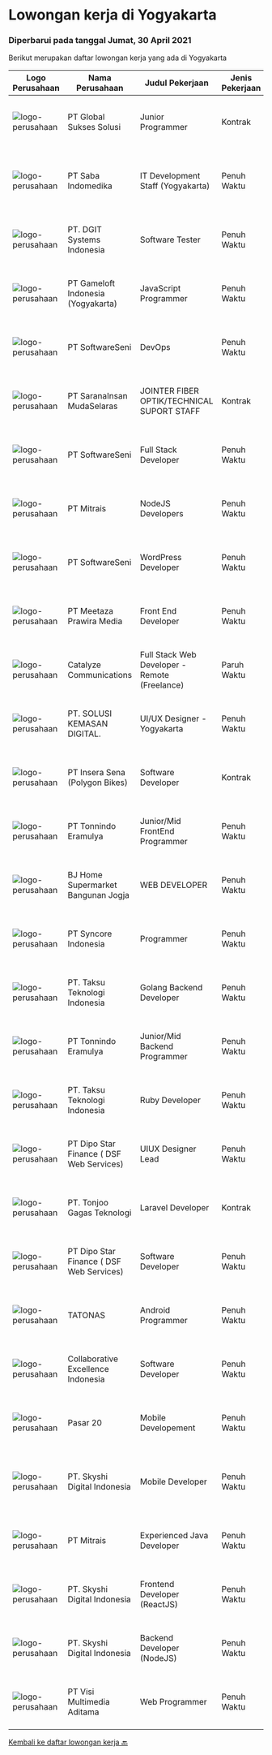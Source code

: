 
  # Lowongan kerja di Yogyakarta

  ### Diperbarui pada tanggal Jumat, 30 April 2021

  Berikut merupakan daftar lowongan kerja yang ada di Yogyakarta

  |Logo Perusahaan | Nama Perusahaan | Judul Pekerjaan | Jenis Pekerjaan | Gaji Pekerjaan | Lokasi | Deskripsi | Tanggal diunggah | Pranala |
  | -------------- | --------------- | --------------- | --------- | --------- | -------------- | ------- | ----------- | ----------- |
  |![logo-perusahaan](https://image-service-cdn.seek.com.au/7fd42a4744ee3e93afef285afc14777b830f575b/ee4dce1061f3f616224767ad58cb2fc751b8d2dc)|PT Global Sukses Solusi|Junior Programmer|Kontrak|Rp. 2.500.000-Rp. 3.500.000|Yogyakarta|Job Summary Our junior programmer will develop and maintain custom modifications to ERP's core system. Develop and maintain data integration and...|Kamis, 29 April 2021|https://www.jobstreet.co.id/id/job/junior-programmer-3520064?token=0~f8e5eed6-a2e4-4506-9321-de920d100c44&sectionRank=1&jobId=jobstreet-id-job-3520064|
|![logo-perusahaan](https://image-service-cdn.seek.com.au/fdb6bfb9de62085c7b1391ca93b5c71652e9bf19/ee4dce1061f3f616224767ad58cb2fc751b8d2dc)|PT Saba Indomedika|IT Development Staff (Yogyakarta)|Penuh Waktu|---|Yogyakarta|Deskripsi Pekerjaan Membuat program untuk kebutuhan perusahaan khususnya aplikasi Finance Memformulasikan spesifikasi program dan basic prototypes...|Kamis, 29 April 2021|https://www.jobstreet.co.id/id/job/it-development-staff-yogyakarta-3519800?token=0~f8e5eed6-a2e4-4506-9321-de920d100c44&sectionRank=2&jobId=jobstreet-id-job-3519800|
|![logo-perusahaan](https://image-service-cdn.seek.com.au/e93bc75036be941b9c3ff3a55670cb236457b0c4/ee4dce1061f3f616224767ad58cb2fc751b8d2dc)|PT. DGIT Systems Indonesia|Software Tester|Penuh Waktu|Rp. 6.000.000-Rp. 7.000.000|Yogyakarta|We believe work should be a fun development journey but the challenging one! Our great teams will support you to achieve that and delivering great...|Rabu, 28 April 2021|https://www.jobstreet.co.id/id/job/software-tester-3519365?token=0~f8e5eed6-a2e4-4506-9321-de920d100c44&sectionRank=3&jobId=jobstreet-id-job-3519365|
|![logo-perusahaan](https://image-service-cdn.seek.com.au/8f328a1bb03421cf2ffd86eeb82d762e23d76901/ee4dce1061f3f616224767ad58cb2fc751b8d2dc)|PT Gameloft Indonesia (Yogyakarta)|JavaScript Programmer|Penuh Waktu|---|Sleman|Under the supervision of APAC Lead and Programmer Division Lead, the JavaScript Programmer is expected to do research, propose solutions, implement...|Kamis, 29 April 2021|https://www.jobstreet.co.id/id/job/javascript-programmer-3520350?token=0~f8e5eed6-a2e4-4506-9321-de920d100c44&sectionRank=4&jobId=jobstreet-id-job-3520350|
|![logo-perusahaan](https://image-service-cdn.seek.com.au/c05a3e3e627c08dd9cbb310c1a48f4a5a42787b6/ee4dce1061f3f616224767ad58cb2fc751b8d2dc)|PT SoftwareSeni|DevOps|Penuh Waktu|---|Yogyakarta|SoftwareSeni is a Software Development Company based in Yogyakarta &amp; Australia. We love solving tough problems – from user experience to design...|Rabu, 28 April 2021|https://www.jobstreet.co.id/id/job/devops-3510923?token=0~f8e5eed6-a2e4-4506-9321-de920d100c44&sectionRank=5&jobId=jobstreet-id-job-3510923|
|![logo-perusahaan](https://image-service-cdn.seek.com.au/caf5978cda291b76ef644242beef02f6b3347409/ee4dce1061f3f616224767ad58cb2fc751b8d2dc)|PT SaranaInsan MudaSelaras|JOINTER FIBER OPTIK/TECHNICAL SUPORT STAFF|Kontrak|Rp. 2.100.000-Rp. 3.500.000|Yogyakarta|Persayaratan: Minimal SMK Jurusan TKJ Pengalaman minimal 1 tahun di Konstruksi Jaringan Fiber Optik sebagai Jointer / Helper Jointer Memahami...|Rabu, 28 April 2021|https://www.jobstreet.co.id/id/job/jointer-fiber-optik-technical-suport-staff-3505612?token=0~f8e5eed6-a2e4-4506-9321-de920d100c44&sectionRank=6&jobId=jobstreet-id-job-3505612|
|![logo-perusahaan](https://image-service-cdn.seek.com.au/c05a3e3e627c08dd9cbb310c1a48f4a5a42787b6/ee4dce1061f3f616224767ad58cb2fc751b8d2dc)|PT SoftwareSeni|Full Stack Developer|Penuh Waktu|---|Yogyakarta|SoftwareSeni is a Software Development Company based in Yogyakarta &amp; Australia. We love solving tough problems – from user experience to design...|Rabu, 28 April 2021|https://www.jobstreet.co.id/id/job/full-stack-developer-3510342?token=0~f8e5eed6-a2e4-4506-9321-de920d100c44&sectionRank=7&jobId=jobstreet-id-job-3510342|
|![logo-perusahaan](https://image-service-cdn.seek.com.au/873c75fc9ed6df00967320d343e4e2a794129d8b/ee4dce1061f3f616224767ad58cb2fc751b8d2dc)|PT Mitrais|NodeJS Developers|Penuh Waktu|---|Yogyakarta|Build your Career with Mitrais! We're urgently looking for experienced NodeJS Developers to be part of our team for an immediate start.Our client is a...|Selasa, 27 April 2021|https://www.jobstreet.co.id/id/job/nodejs-developers-3504003?token=0~f8e5eed6-a2e4-4506-9321-de920d100c44&sectionRank=8&jobId=jobstreet-id-job-3504003|
|![logo-perusahaan](https://image-service-cdn.seek.com.au/c05a3e3e627c08dd9cbb310c1a48f4a5a42787b6/ee4dce1061f3f616224767ad58cb2fc751b8d2dc)|PT SoftwareSeni|WordPress Developer|Penuh Waktu|---|Yogyakarta|SoftwareSeni is a Software Development Company based in Yogyakarta &amp; Australia. We love solving tough problems – from user experience to design...|Rabu, 28 April 2021|https://www.jobstreet.co.id/id/job/wordpress-developer-3510911?token=0~f8e5eed6-a2e4-4506-9321-de920d100c44&sectionRank=9&jobId=jobstreet-id-job-3510911|
|![logo-perusahaan](https://image-service-cdn.seek.com.au/a742f754cbf6893b9dfc908bb509c3dc860bfed2/ee4dce1061f3f616224767ad58cb2fc751b8d2dc)|PT Meetaza Prawira Media|Front End Developer|Penuh Waktu|---|Sleman|-	Develop new or optimize existing feature of our Web Application-	Build a functioning and smooth front-end web application that interacts with...|Selasa, 27 April 2021|https://www.jobstreet.co.id/id/job/front-end-developer-3503790?token=0~f8e5eed6-a2e4-4506-9321-de920d100c44&sectionRank=10&jobId=jobstreet-id-job-3503790|
|![logo-perusahaan](https://image-service-cdn.seek.com.au/03a304b22478b75485b9e4c2a6a4429e414e5def/ee4dce1061f3f616224767ad58cb2fc751b8d2dc)|Catalyze Communications|Full Stack Web Developer - Remote (Freelance)|Paruh Waktu|---|Yogyakarta|As part of our ongoing expansion, we seek a reliable, detailed, and experienced freelance Fullstack Web Developer to develop website projects using...|Rabu, 28 April 2021|https://www.jobstreet.co.id/id/job/full-stack-web-developer-remote-freelance-3519485?token=0~f8e5eed6-a2e4-4506-9321-de920d100c44&sectionRank=11&jobId=jobstreet-id-job-3519485|
|![logo-perusahaan](https://image-service-cdn.seek.com.au/a7f7456e3ece68c66ad53650d9f45fbcca42c047/ee4dce1061f3f616224767ad58cb2fc751b8d2dc)|PT. SOLUSI KEMASAN DIGITAL.|UI/UX Designer - Yogyakarta|Penuh Waktu|---|Yogyakarta|Understand basic design process: research, ideation, and user journey Collaborate with Product Owners to understand product vision and solve...|Rabu, 28 April 2021|https://www.jobstreet.co.id/id/job/ui-ux-designer-yogyakarta-3511134?token=0~f8e5eed6-a2e4-4506-9321-de920d100c44&sectionRank=12&jobId=jobstreet-id-job-3511134|
|![logo-perusahaan](https://image-service-cdn.seek.com.au/e134f877e8411c1d4575b203b6c853ac6c11f887/ee4dce1061f3f616224767ad58cb2fc751b8d2dc)|PT Insera Sena (Polygon Bikes)|Software Developer|Kontrak|---|Yogyakarta|We always focused on end-to-end experience of our customer and as a Software Developer you will get a chance to help and bring joy to millions of...|Selasa, 27 April 2021|https://www.jobstreet.co.id/id/job/software-developer-3517582?token=0~f8e5eed6-a2e4-4506-9321-de920d100c44&sectionRank=13&jobId=jobstreet-id-job-3517582|
|![logo-perusahaan](https://image-service-cdn.seek.com.au/2711b8a954c0288062a89d258704549fda8e7663/ee4dce1061f3f616224767ad58cb2fc751b8d2dc)|PT Tonnindo Eramulya|Junior/Mid FrontEnd Programmer|Penuh Waktu|Rp. 4.000.000-Rp. 6.000.000|Yogyakarta|Minimal 1 year experience in HTML &amp; CSS &amp; Javascript  Minimal 1 year experience in REST API JSON Experience in ReactJS/VueJS/Bootstrap...|Senin, 26 April 2021|https://www.jobstreet.co.id/id/job/junior-mid-frontend-programmer-3517128?token=0~f8e5eed6-a2e4-4506-9321-de920d100c44&sectionRank=14&jobId=jobstreet-id-job-3517128|
|![logo-perusahaan](https://image-service-cdn.seek.com.au/0a953a1eccdfc7af3671fe2de6ed511d0c99b98f/ee4dce1061f3f616224767ad58cb2fc751b8d2dc)|BJ Home Supermarket Bangunan Jogja|WEB DEVELOPER|Penuh Waktu|---|Bantul|Anda menyukai bidang teknologi? Jago dibidang Web Developer ? Memiliki Pengalaman dalam merancang dan membangun web ? Jadilah Web Developer di...|Selasa, 27 April 2021|https://www.jobstreet.co.id/id/job/web-developer-3504795?token=0~f8e5eed6-a2e4-4506-9321-de920d100c44&sectionRank=15&jobId=jobstreet-id-job-3504795|
|![logo-perusahaan](https://image-service-cdn.seek.com.au/f66e19308d244eca3cf6778cd9ef51c4c4c6d355/ee4dce1061f3f616224767ad58cb2fc751b8d2dc)|PT Syncore Indonesia|Programmer|Penuh Waktu|---|Yogyakarta|Kualifikasi: Pengalaman minimal 2 tahun dibidang Programming Lulusan Sistem Informasi, Teknik Informatika, atau yang linier. Memahami Script PHP,...|Minggu, 25 April 2021|https://www.jobstreet.co.id/id/job/programmer-3508815?token=0~f8e5eed6-a2e4-4506-9321-de920d100c44&sectionRank=16&jobId=jobstreet-id-job-3508815|
|![logo-perusahaan](https://image-service-cdn.seek.com.au/cdad7eadbef6a47d2c5b4d08a7c1b9886e8f7f8f/ee4dce1061f3f616224767ad58cb2fc751b8d2dc)|PT. Taksu Teknologi Indonesia|Golang Backend Developer|Penuh Waktu|---|Yogyakarta|Join Our Team, we are Hiring! If you call yourself a Golang Backend Developer, maybe you are the one! We’re looking for.A Dedicated also dynamic youth...|Selasa, 27 April 2021|https://www.jobstreet.co.id/id/job/golang-backend-developer-3517976?token=0~f8e5eed6-a2e4-4506-9321-de920d100c44&sectionRank=17&jobId=jobstreet-id-job-3517976|
|![logo-perusahaan](https://image-service-cdn.seek.com.au/2711b8a954c0288062a89d258704549fda8e7663/ee4dce1061f3f616224767ad58cb2fc751b8d2dc)|PT Tonnindo Eramulya|Junior/Mid Backend Programmer|Penuh Waktu|Rp. 4.000.000-Rp. 7.000.000|Yogyakarta|Strong concept in OOP Knowhow and knowledge in basic security or how to prevent website from attacks Minimal 1 year experience in PHP/Python/Java...|Senin, 26 April 2021|https://www.jobstreet.co.id/id/job/junior-mid-backend-programmer-3517136?token=0~f8e5eed6-a2e4-4506-9321-de920d100c44&sectionRank=18&jobId=jobstreet-id-job-3517136|
|![logo-perusahaan](https://image-service-cdn.seek.com.au/cdad7eadbef6a47d2c5b4d08a7c1b9886e8f7f8f/ee4dce1061f3f616224767ad58cb2fc751b8d2dc)|PT. Taksu Teknologi Indonesia|Ruby Developer|Penuh Waktu|Rp. 5.000.000-Rp. 8.000.000|Yogyakarta|Join Our Team, we are Hiring! We’re looking for a Dedicated also dynamic engineer to join us as a team to be in the position of Ruby Developer.  At...|Selasa, 27 April 2021|https://www.jobstreet.co.id/id/job/ruby-developer-3518419?token=0~f8e5eed6-a2e4-4506-9321-de920d100c44&sectionRank=19&jobId=jobstreet-id-job-3518419|
|![logo-perusahaan](https://us.123rf.com/450wm/pavelstasevich/pavelstasevich1811/pavelstasevich181101027/112815900-stock-vector-no-image-available-icon-flat-vector.jpg?ver=6)|PT Dipo Star Finance ( DSF Web Services)|UIUX Designer Lead|Penuh Waktu|Rp. 10.000.000-Rp. 20.000.000|Yogyakarta|1. Take the initiative of UI/UX including support team member2. Lead a continuous improvment for better usability and user experience of product3....|Selasa, 27 April 2021|https://www.jobstreet.co.id/id/job/uiux-designer-lead-3504198?token=0~f8e5eed6-a2e4-4506-9321-de920d100c44&sectionRank=20&jobId=jobstreet-id-job-3504198|
|![logo-perusahaan](https://image-service-cdn.seek.com.au/c6ad1d27857e502dc732d11d8b7c45c77d785252/ee4dce1061f3f616224767ad58cb2fc751b8d2dc)|PT. Tonjoo Gagas Teknologi|Laravel Developer|Kontrak|Rp. 3.500.000-Rp. 7.000.000|Sleman|✔ Requirement: Menguasai secara tuntas: PHP, HTML, CSS, JS, &amp; CSS Bootstrap.  Menguasai framework: Laravel, CI, &amp; YII Mengusai Jquery, menjadi...|Selasa, 27 April 2021|https://www.jobstreet.co.id/id/job/laravel-developer-3504767?token=0~f8e5eed6-a2e4-4506-9321-de920d100c44&sectionRank=21&jobId=jobstreet-id-job-3504767|
|![logo-perusahaan](https://us.123rf.com/450wm/pavelstasevich/pavelstasevich1811/pavelstasevich181101027/112815900-stock-vector-no-image-available-icon-flat-vector.jpg?ver=6)|PT Dipo Star Finance ( DSF Web Services)|Software Developer|Penuh Waktu|Rp. 10.000.000-Rp. 20.000.000|Yogyakarta|Job Description Collaborate with cross-functional teams (Sales, Marketing, Hardware, Product, Mobile, DevOps, UX, Data Science, Data Engineering, QA,...|Selasa, 27 April 2021|https://www.jobstreet.co.id/id/job/software-developer-3504197?token=0~f8e5eed6-a2e4-4506-9321-de920d100c44&sectionRank=22&jobId=jobstreet-id-job-3504197|
|![logo-perusahaan](https://image-service-cdn.seek.com.au/1fd997cad085f5ed502ecf674a35898a7553aee8/ee4dce1061f3f616224767ad58cb2fc751b8d2dc)|TATONAS|Android Programmer|Penuh Waktu|Rp. 2.000.000-Rp. 2.600.000|Sleman|Kualifikasi: Pendidikan D3 atau S1 Ilmu Komputer, Teknik Komputer, Teknologi Informasi atau yang setara Menguasai MySQL Server Pengalaman minimal 2...|Minggu, 25 April 2021|https://www.jobstreet.co.id/id/job/android-programmer-3508677?token=0~f8e5eed6-a2e4-4506-9321-de920d100c44&sectionRank=23&jobId=jobstreet-id-job-3508677|
|![logo-perusahaan](https://image-service-cdn.seek.com.au/00c268b58ba99fc65b0b0108dd8e2d7068acfb74/ee4dce1061f3f616224767ad58cb2fc751b8d2dc)|Collaborative Excellence Indonesia|Software Developer|Penuh Waktu|---|Yogyakarta|Responsibilities: Design, coding, and testing of modules for various components of our product framework Capable of understanding and delivering...|Minggu, 25 April 2021|https://www.jobstreet.co.id/id/job/software-developer-3509773?token=0~f8e5eed6-a2e4-4506-9321-de920d100c44&sectionRank=24&jobId=jobstreet-id-job-3509773|
|![logo-perusahaan](https://us.123rf.com/450wm/pavelstasevich/pavelstasevich1811/pavelstasevich181101027/112815900-stock-vector-no-image-available-icon-flat-vector.jpg?ver=6)|Pasar 20|Mobile Developement|Penuh Waktu|Rp. 2.500.000-Rp. 3.500.000|Sleman|Kualifikasi: Memiliki pengalaman dan pengembangan aplikasi mobile react native Memiliki skill komunikasi yang baik Dapat bekerja dengan tim Memiliki...|Jumat, 23 April 2021|https://www.jobstreet.co.id/id/job/mobile-developement-3515964?token=0~f8e5eed6-a2e4-4506-9321-de920d100c44&sectionRank=25&jobId=jobstreet-id-job-3515964|
|![logo-perusahaan](https://image-service-cdn.seek.com.au/2ebe25a86f4e41594a8cb29dee99ce7138fe3174/ee4dce1061f3f616224767ad58cb2fc751b8d2dc)|PT. Skyshi Digital Indonesia|Mobile Developer|Penuh Waktu|---|Yogyakarta|We are looking for a Junior JavaScript Developer who is proficient with React.js. Your primary focus will be on developing user interface components...|Minggu, 25 April 2021|https://www.jobstreet.co.id/id/job/mobile-developer-3509407?token=0~f8e5eed6-a2e4-4506-9321-de920d100c44&sectionRank=26&jobId=jobstreet-id-job-3509407|
|![logo-perusahaan](https://image-service-cdn.seek.com.au/873c75fc9ed6df00967320d343e4e2a794129d8b/ee4dce1061f3f616224767ad58cb2fc751b8d2dc)|PT Mitrais|Experienced Java Developer|Penuh Waktu|---|Yogyakarta|Build your Career with Mitrais!  We have clients who are urgently looking for Experienced Java developers for an immediate start. What will you be...|Selasa, 27 April 2021|https://www.jobstreet.co.id/id/job/experienced-java-developer-3504019?token=0~f8e5eed6-a2e4-4506-9321-de920d100c44&sectionRank=27&jobId=jobstreet-id-job-3504019|
|![logo-perusahaan](https://image-service-cdn.seek.com.au/2ebe25a86f4e41594a8cb29dee99ce7138fe3174/ee4dce1061f3f616224767ad58cb2fc751b8d2dc)|PT. Skyshi Digital Indonesia|Frontend Developer (ReactJS)|Penuh Waktu|---|Sleman|If you are Frontend Developer looking for building software with quality and standard, Skyshi is the right place. Our goal is to make engineers...|Minggu, 25 April 2021|https://www.jobstreet.co.id/id/job/frontend-developer-reactjs-3509389?token=0~f8e5eed6-a2e4-4506-9321-de920d100c44&sectionRank=28&jobId=jobstreet-id-job-3509389|
|![logo-perusahaan](https://image-service-cdn.seek.com.au/2ebe25a86f4e41594a8cb29dee99ce7138fe3174/ee4dce1061f3f616224767ad58cb2fc751b8d2dc)|PT. Skyshi Digital Indonesia|Backend Developer (NodeJS)|Penuh Waktu|---|Sleman|If you are Backend Developer looking for building software with quality and standards, Skyshi is the right place. Our goal is to make engineers...|Minggu, 25 April 2021|https://www.jobstreet.co.id/id/job/backend-developer-nodejs-3509397?token=0~f8e5eed6-a2e4-4506-9321-de920d100c44&sectionRank=29&jobId=jobstreet-id-job-3509397|
|![logo-perusahaan](https://image-service-cdn.seek.com.au/a901266873b68e8c5d9090f826f220d9c3625e7d/ee4dce1061f3f616224767ad58cb2fc751b8d2dc)|PT Visi Multimedia Aditama|Web Programmer|Penuh Waktu|Rp. 5.000.000-Rp. 10.000.000|Yogyakarta|Requirements: Candidate must possess at least a Diploma, Bachelor's Degree, Art/ Design/ Creative Multimedia, Computer Science/Information Technology,...|Senin, 26 April 2021|https://www.jobstreet.co.id/id/job/web-programmer-3516675?token=0~f8e5eed6-a2e4-4506-9321-de920d100c44&sectionRank=30&jobId=jobstreet-id-job-3516675|


  [Kembali ke daftar lowongan kerja 🔙](../README.md#daftar-lowongan-kerja)
  